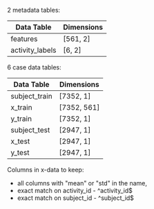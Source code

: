 2 metadata tables: 

Data Table | Dimensions
---------- | ----------
features | [561, 2]
activity_labels | [6, 2]

6 case data tables: 

Data Table | Dimensions
---------- | ----------
subject_train | [7352, 1]
x_train | [7352, 561]
y_train | [7352, 1]
subject_test | [2947, 1]
x_test | [2947, 1]
y_test | [2947, 1]


Columns in x-data to keep: 
* all columns with "mean" or "std" in the name, 
* exact match on activity_id - ^activity_id$
* exact match on subject_id - ^subject_id$
